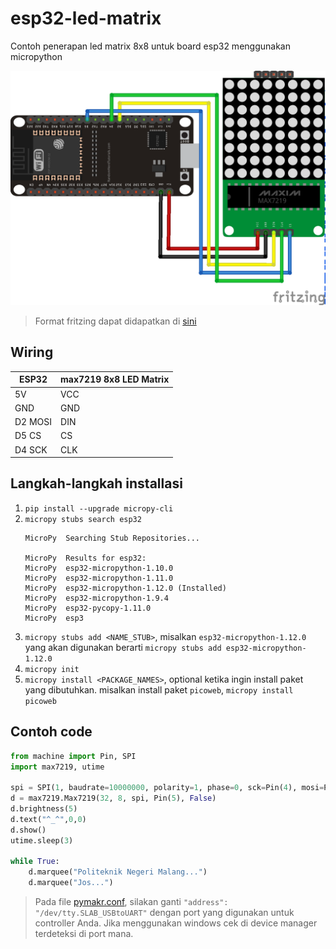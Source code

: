 # esp32-led-matrix
Contoh penerapan led matrix 8x8 untuk board esp32 menggunakan micropython

![](esp32-led-matrix.png)

> Format fritzing dapat didapatkan di [sini](esp32-led-matrix.fzz)

## Wiring
ESP32            | max7219 8x8 LED Matrix
---------------- | ----------------------
5V               | VCC 
GND              | GND
D2 MOSI          | DIN
D5 CS            | CS
D4 SCK           | CLK

## Langkah-langkah installasi
1. `pip install --upgrade micropy-cli`
2. `micropy stubs search esp32`
    ```
    MicroPy  Searching Stub Repositories...

    MicroPy  Results for esp32:
    MicroPy  esp32-micropython-1.10.0
    MicroPy  esp32-micropython-1.11.0
    MicroPy  esp32-micropython-1.12.0 (Installed)
    MicroPy  esp32-micropython-1.9.4
    MicroPy  esp32-pycopy-1.11.0
    MicroPy  esp3
    ```
3. `micropy stubs add <NAME_STUB>`, misalkan `esp32-micropython-1.12.0` yang akan digunakan berarti `micropy stubs add esp32-micropython-1.12.0`
4. `micropy init`
5. `micropy install <PACKAGE_NAMES>`, optional ketika ingin install paket yang dibutuhkan. misalkan install paket `picoweb`, `micropy install picoweb`

## Contoh code
```python
from machine import Pin, SPI
import max7219, utime

spi = SPI(1, baudrate=10000000, polarity=1, phase=0, sck=Pin(4), mosi=Pin(2))
d = max7219.Max7219(32, 8, spi, Pin(5), False)
d.brightness(5)
d.text("^_^",0,0)
d.show()
utime.sleep(3)

while True:
    d.marquee("Politeknik Negeri Malang...")
    d.marquee("Jos...")
```

> Pada file [pymakr.conf](pymakr.conf), silakan ganti `"address": "/dev/tty.SLAB_USBtoUART"` dengan port yang digunakan untuk controller Anda. Jika menggunakan windows cek di device manager terdeteksi di port mana.
